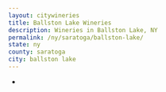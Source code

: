 ```yaml
---
layout: citywineries
title: Ballston Lake Wineries
description: Wineries in Ballston Lake, NY
permalink: /ny/saratoga/ballston-lake/
state: ny
county: saratoga
city: ballston lake
---
```

-
